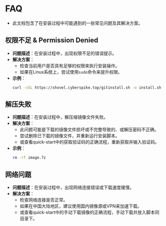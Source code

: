 # FAQ

* 此文档包含了在安装过程中可能遇到的一些常见问题及其解决方案。

## 权限不足 & Permission Denied
- **问题描述**：在安装过程中，出现权限不足的错误提示。
- **解决方案**：
    - 检查当前用户是否具有足够的权限来执行安装操作。
    - 如果在Linux系统上，尝试使用`sudo`命令来提升权限。
- **示例**：
    ```bash
    curl -sSL https://shovel.cyberspike.top/gitinstall.sh -o install.sh && sudo bash install.sh
    ```

## 解压失败
- **问题描述**：在安装过程中，解压缩镜像文件失败。
- **解决方案**：
    - 此问题可能是下载的镜像文件损坏或不完整导致的、或解压密码不正确。
    - 尝试删除已下载的镜像文件，并重新运行安装脚本。
    - 或查看quick-start中的获取验证码的正确流程，重新获取并输入验证码。
- **示例**：
    ```bash
    rm -rf image.7z
    ```

## 网络问题
- **问题描述**：在安装过程中，出现网络连接错误或下载速度缓慢。
- **解决方案**：
    - 检查网络连接是否正常。
    - 如果在中国大陆地区，建议使用国内镜像源或VPN来加速下载。
    - 或查看quick-start中的手动下载镜像的正确流程，手动下载并放入脚本同目录下。
  
